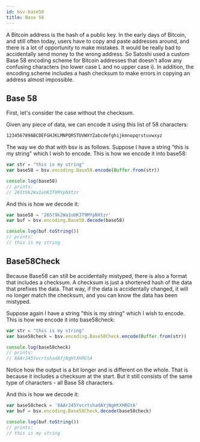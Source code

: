 ```yaml
---
id: bsv-base58
title: Base 58
---
```


A Bitcoin address is the hash of a public key. In the early days of Bitcoin, and
still often today, users have to copy and paste addresses around, and there is a
lot of opportunity to make mistakes. It would be really bad to accidentally send
money to the wrong address. So Satoshi used a custom Base 58 encoding scheme for
Bitcoin addresses that doesn't allow any confusing characters (no lower case L
and no upper case i). In addition, the encoding scheme includes a hash checksum
to make errors in copying an address almost impossible.

Base 58
-------

First, let's consider the case without the checksum.

Given any piece of data, we can encode it using this list of 58 characters:

```html
123456789ABCDEFGHJKLMNPQRSTUVWXYZabcdefghijkmnopqrstuvwxyz
```

The way we do that with bsv is as follows. Suppose I have a string "this is my
string" which I wish to encode. This is how we encode it into base58:

```javascript
var str = "this is my string"
var base58 = bsv.encoding.Base58.encode(Buffer.from(str))

console.log(base58)
// prints:
// 26St9k2Wa1oUK3T9MYpNXtzr
```

And this is how we decode it:

```javascript
var base58 = '26St9k2Wa1oUK3T9MYpNXtzr'
var buf = bsv.encoding.Base58.decode(base58)

console.log(buf.toString())
// prints:
// this is my string
```

Base58Check
-----------

Because Base58 can still be accidentally mistyped, there is also a format that
includes a checksum. A checksum is just a shortened hash of the data that
prefixes the data. That way, if the data is accidentally changed, it will no
longer match the checksum, and you can know the data has been mistyped.

Suppose again I have a string "this is my string" which I wish to encode. This
is how we encode it into base58check:

```javascript
var str = "this is my string"
var base58check = bsv.encoding.Base58Check.encode(Buffer.from(str))

console.log(base58check)
// prints:
// 8AArJ45YvcrtshadAYjNgHtXHRGtA
```

Notice how the output is a bit longer and is different on the whole. That is
because it includes a checksum at the start. But it still consists of the same
type of characters - all Base 58 characters.

And this is how we decode it:

```javascript
var base58check = '8AArJ45YvcrtshadAYjNgHtXHRGtA'
var buf = bsv.encoding.Base58Check.decode(base58check)

console.log(buf.toString())
// prints:
// this is my string
```
